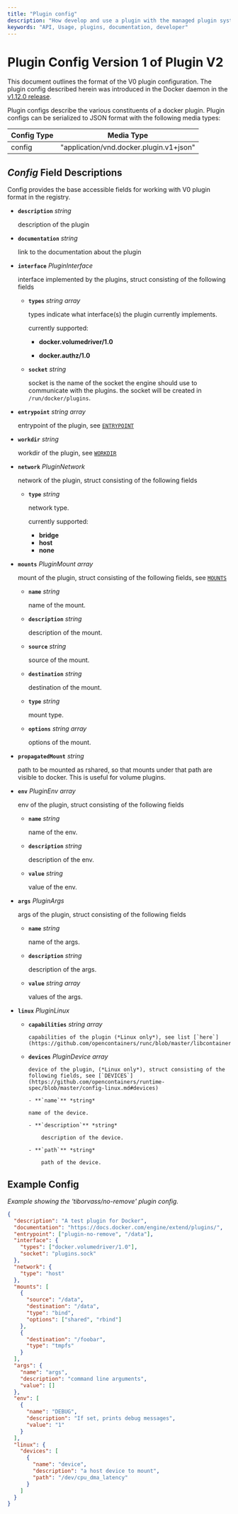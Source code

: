 ```yaml
---
title: "Plugin config"
description: "How develop and use a plugin with the managed plugin system"
keywords: "API, Usage, plugins, documentation, developer"
---
```


<!-- This file is maintained within the docker/docker Github
     repository at https://github.com/docker/docker/. Make all
     pull requests against that repo. If you see this file in
     another repository, consider it read-only there, as it will
     periodically be overwritten by the definitive file. Pull
     requests which include edits to this file in other repositories
     will be rejected.
-->


# Plugin Config Version 1 of Plugin V2

This document outlines the format of the V0 plugin configuration. The plugin
config described herein was introduced in the Docker daemon in the [v1.12.0
release](https://github.com/docker/docker/commit/f37117045c5398fd3dca8016ea8ca0cb47e7312b).

Plugin configs describe the various constituents of a docker plugin. Plugin
configs can be serialized to JSON format with the following media types:

Config Type  | Media Type
------------- | -------------
config  | "application/vnd.docker.plugin.v1+json"


## *Config* Field Descriptions

Config provides the base accessible fields for working with V0 plugin format
 in the registry.

- **`description`** *string*

	description of the plugin

- **`documentation`** *string*

  	link to the documentation about the plugin

- **`interface`** *PluginInterface*

   interface implemented by the plugins, struct consisting of the following fields

    - **`types`** *string array*

      types indicate what interface(s) the plugin currently implements.

      currently supported:

      	- **docker.volumedriver/1.0**

      	- **docker.authz/1.0**

    - **`socket`** *string*

      socket is the name of the socket the engine should use to communicate with the plugins.
      the socket will be created in `/run/docker/plugins`.


- **`entrypoint`** *string array*

   entrypoint of the plugin, see [`ENTRYPOINT`](../reference/builder.md#entrypoint)

- **`workdir`** *string*

   workdir of the plugin, see [`WORKDIR`](../reference/builder.md#workdir)

- **`network`** *PluginNetwork*

   network of the plugin, struct consisting of the following fields

    - **`type`** *string*

      network type.

      currently supported:

      	- **bridge**
      	- **host**
      	- **none**

- **`mounts`** *PluginMount array*

   mount of the plugin, struct consisting of the following fields, see [`MOUNTS`](https://github.com/opencontainers/runtime-spec/blob/master/config.md#mounts)

    - **`name`** *string*

	  name of the mount.

    - **`description`** *string*

      description of the mount.

    - **`source`** *string*

	  source of the mount.

    - **`destination`** *string*

	  destination of the mount.

    - **`type`** *string*

      mount type.

    - **`options`** *string array*

	  options of the mount.

- **`propagatedMount`** *string*

   path to be mounted as rshared, so that mounts under that path are visible to docker. This is useful for volume plugins.

- **`env`** *PluginEnv array*

   env of the plugin, struct consisting of the following fields

    - **`name`** *string*

	  name of the env.

    - **`description`** *string*

      description of the env.

    - **`value`** *string*

	  value of the env.

- **`args`** *PluginArgs*

   args of the plugin, struct consisting of the following fields

    - **`name`** *string*

	  name of the args.

    - **`description`** *string*

      description of the args.

    - **`value`** *string array*

	  values of the args.

- **`linux`** *PluginLinux*

    - **`capabilities`** *string array*

          capabilities of the plugin (*Linux only*), see list [`here`](https://github.com/opencontainers/runc/blob/master/libcontainer/SPEC.md#security)

    - **`devices`** *PluginDevice array*

          device of the plugin, (*Linux only*), struct consisting of the following fields, see [`DEVICES`](https://github.com/opencontainers/runtime-spec/blob/master/config-linux.md#devices)

          - **`name`** *string*

	      name of the device.

          - **`description`** *string*

              description of the device.

          - **`path`** *string*

              path of the device.

## Example Config

*Example showing the 'tiborvass/no-remove' plugin config.*

```json
{
  "description": "A test plugin for Docker",
  "documentation": "https://docs.docker.com/engine/extend/plugins/",
  "entrypoint": ["plugin-no-remove", "/data"],
  "interface": {
    "types": ["docker.volumedriver/1.0"],
    "socket": "plugins.sock"
  },
  "network": {
    "type": "host"
  },
  "mounts": [
    {
      "source": "/data",
      "destination": "/data",
      "type": "bind",
      "options": ["shared", "rbind"]
    },
    {
      "destination": "/foobar",
      "type": "tmpfs"
    }
  ],
  "args": {
    "name": "args",
    "description": "command line arguments",
    "value": []
  },
  "env": [
    {
      "name": "DEBUG",
      "description": "If set, prints debug messages",
      "value": "1"
    }
  ],
  "linux": {
    "devices": [
      {
        "name": "device",
        "description": "a host device to mount",
        "path": "/dev/cpu_dma_latency"
      }
    ]
  }
}
```
